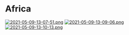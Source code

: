 # Africa
[![2021-05-09-13-07-51.png](https://i.postimg.cc/6Qzkg9CT/2021-05-09-13-07-51.png)](https://postimg.cc/xkJpbVxS)
[![2021-05-09-13-09-06.png](https://i.postimg.cc/hPWK9tsq/2021-05-09-13-09-06.png)](https://postimg.cc/BtpW3sRh)
[![2021-05-09-13-10-13.png](https://i.postimg.cc/jSvK0Qbs/2021-05-09-13-10-13.png)](https://postimg.cc/687FCZqS)
